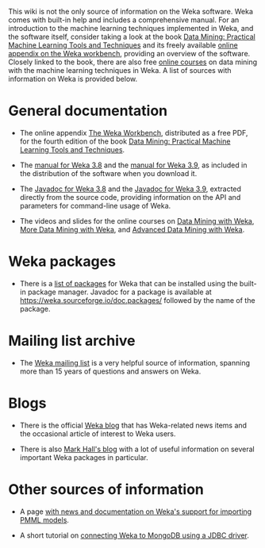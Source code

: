 This wiki is not the only source of information on the Weka
software. Weka comes with built-in help and includes a comprehensive
manual. For an introduction to the machine learning techniques
implemented in Weka, and the software itself, consider taking a look
at the book [Data Mining: Practical Machine Learning Tools and
Techniques](https://ml.cms.waikato.ac.nz/weka/book.html) and its
freely available [online appendix on the Weka
workbench](https://ml.cms.waikato.ac.nz/weka/Witten_et_al_2016_appendix.pdf),
providing an overview of the software. Closely linked to the book,
there are also free [online
courses](https://ml.cms.waikato.ac.nz/weka/courses.html) on data
mining with the machine learning techniques in Weka. A list of sources
with information on Weka is provided below.

	    
# General documentation

* The online appendix [The Weka Workbench](https://ml.cms.waikato.ac.nz/weka/Witten_et_al_2016_appendix.pdf), distributed as a free PDF, for the fourth edition of the book [Data Mining: Practical Machine Learning Tools and Techniques](https://ml.cms.waikato.ac.nz/weka/book.html).
		  
* The [manual for Weka 3.8](https://prdownloads.sourceforge.net/weka/WekaManual-3-8-3.pdf?download) and the [manual for Weka 3.9](https://prdownloads.sourceforge.net/weka/WekaManual-3-9-3.pdf?download), as included in the distribution of the software when you download it.
		      
* The [Javadoc for Weka 3.8](https://weka.sourceforge.io/doc.stable-3-8/) and the [Javadoc for Weka 3.9](https://weka.sourceforge.io/doc.dev/), extracted directly from the source code, providing information on the API and parameters for command-line usage of Weka.

* The videos and slides for the online courses on [Data Mining with Weka](https://ml.cms.waikato.ac.nz/weka/mooc/dataminingwithweka/), [More Data Mining with Weka](https://ml.cms.waikato.ac.nz/weka/mooc/moredataminingwithweka/), and [Advanced Data Mining with Weka](https://ml.cms.waikato.ac.nz/weka/mooc/advanceddataminingwithweka/).


# Weka packages

* There is a [list of packages](https://weka.sourceforge.io/packageMetaData/) for Weka that can be installed using the built-in package manager. Javadoc for a package is available at https://weka.sourceforge.io/doc.packages/ followed by the name of the package.


# Mailing list archive

* The [Weka mailing list](https://sourceforge.net/projects/weka/lists/weka-users) is a very helpful source of information, spanning more than 15 years of questions and answers on Weka.


# Blogs

* There is the official [Weka blog](https://waikato.github.io/weka-blog/) that has Weka-related news items and the occasional article of interest to Weka users.

* There is also [Mark Hall's blog](https://markahall.blogspot.co.nz/) with a lot of useful information on several important Weka packages in particular.


# Other sources of information

* A page [with news and documentation on Weka's support for importing PMML models](https://pentaho-public.atlassian.net/wiki/spaces/DATAMINING/pages/281411566/PMML+Support+in+Weka).

* A short tutorial on [connecting Weka to MongoDB using a JDBC driver](https://github.com/selvinsource/mongodb-datamining-shell/wiki/Weka-MongoDB).
